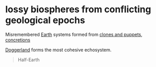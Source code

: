 # lossy biospheres from conflicting geological epochs

Misremembered [Earth](Earth.md) systems formed from [clones and puppets](Menagerie.md), [concretions](Concrete_Forest.md)

[Doggerland](Doggerland.md) forms the most cohesive echosystem.

> Half-Earth